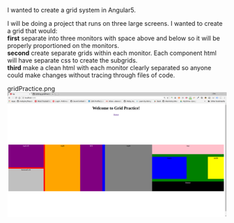 I wanted to create a grid system in Angular5.  

I will be doing a project that runs on three large screens. I wanted to create a
grid that would: </br>
  <b>first</b> separate into three monitors with space above and below so it will be properly
  proportioned on the monitors.</br>
  <b>second</b> create separate grids within each monitor. Each component html will have
  separate css to create the subgrids.</br>
  <b>third</b> make a clean html with each monitor clearly separated so anyone could
  make changes without tracing through files of code.
  
gridPractice.png
![gridPractice](https://github.com/AlexVotry/gridPractice/blob/master/gp/src/assets/gridPractice.png "screen shot")
